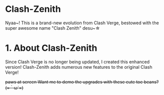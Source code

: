 # Clash-Zenith  
Nyaa~! This is a brand-new evolution from Clash Verge, bestowed with the super awesome name "Clash Zenith" desu~☆  

# 1. About Clash-Zenith  
Since Clash Verge is no longer being updated, I created this enhanced version! Clash-Zenith adds numerous new features to the original Clash Verge!  

~~paws at screen Want me to demo the upgrades with these cute toe beans? (=｀ω´=)~~
